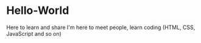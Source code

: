 # Hello-World
Here to learn and share
I'm here to meet people, learn coding (HTML, CSS, JavaScript and so on)
